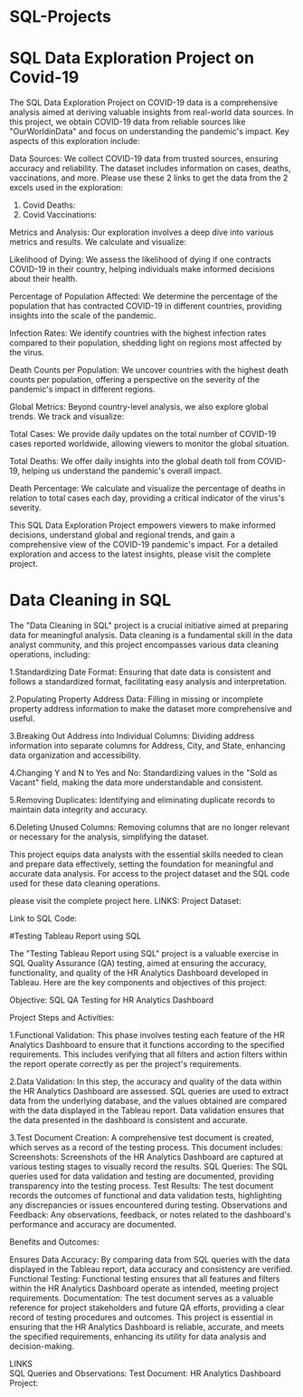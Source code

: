 # SQL-Projects

# SQL Data Exploration Project on Covid-19
The SQL Data Exploration Project on COVID-19 data is a comprehensive analysis aimed at deriving valuable insights from real-world data sources. In this project, we obtain COVID-19 data from reliable sources like "OurWorldinData" and focus on understanding the pandemic's impact. Key aspects of this exploration include:

Data Sources: We collect COVID-19 data from trusted sources, ensuring accuracy and reliability. The dataset includes information on cases, deaths, vaccinations, and more.
Please use these 2 links to get the data from the 2 excels used in the exploration:
1. Covid Deaths: 
2. Covid Vaccinations: 

Metrics and Analysis: Our exploration involves a deep dive into various metrics and results. We calculate and visualize:

Likelihood of Dying: We assess the likelihood of dying if one contracts COVID-19 in their country, helping individuals make informed decisions about their health.

Percentage of Population Affected: We determine the percentage of the population that has contracted COVID-19 in different countries, providing insights into the scale of the pandemic.

Infection Rates: We identify countries with the highest infection rates compared to their population, shedding light on regions most affected by the virus.

Death Counts per Population: We uncover countries with the highest death counts per population, offering a perspective on the severity of the pandemic's impact in different regions.

Global Metrics: Beyond country-level analysis, we also explore global trends. We track and visualize:

Total Cases: We provide daily updates on the total number of COVID-19 cases reported worldwide, allowing viewers to monitor the global situation.

Total Deaths: We offer daily insights into the global death toll from COVID-19, helping us understand the pandemic's overall impact.

Death Percentage: We calculate and visualize the percentage of deaths in relation to total cases each day, providing a critical indicator of the virus's severity.

This SQL Data Exploration Project empowers viewers to make informed decisions, understand global and regional trends, and gain a comprehensive view of the COVID-19 pandemic's impact. For a detailed exploration and access to the latest insights, please visit the complete project.


# Data Cleaning in SQL

The "Data Cleaning in SQL" project is a crucial initiative aimed at preparing data for meaningful analysis. Data cleaning is a fundamental skill in the data analyst community, and this project encompasses various data cleaning operations, including:

1.Standardizing Date Format: Ensuring that date data is consistent and follows a standardized format, facilitating easy analysis and interpretation.

2.Populating Property Address Data: Filling in missing or incomplete property address information to make the dataset more comprehensive and useful.

3.Breaking Out Address into Individual Columns: Dividing address information into separate columns for Address, City, and State, enhancing data organization and accessibility.

4.Changing Y and N to Yes and No: Standardizing values in the "Sold as Vacant" field, making the data more understandable and consistent.

5.Removing Duplicates: Identifying and eliminating duplicate records to maintain data integrity and accuracy.

6.Deleting Unused Columns: Removing columns that are no longer relevant or necessary for the analysis, simplifying the dataset.

This project equips data analysts with the essential skills needed to clean and prepare data effectively, setting the foundation for meaningful and accurate data analysis. For access to the project dataset and the SQL code used for these data cleaning operations.

please visit the complete project here.
LINKS:
Project Dataset: 

Link to SQL Code: 

#Testing Tableau Report using SQL

The "Testing Tableau Report using SQL" project is a valuable exercise in SQL Quality Assurance (QA) testing, aimed at ensuring the accuracy, functionality, and quality of the HR Analytics Dashboard developed in Tableau. Here are the key components and objectives of this project:

Objective: SQL QA Testing for HR Analytics Dashboard

Project Steps and Activities:

1.Functional Validation: This phase involves testing each feature of the HR Analytics Dashboard to ensure that it functions according to the specified requirements. This includes verifying that all filters and action filters within the report operate correctly as per the project's requirements.

2.Data Validation: In this step, the accuracy and quality of the data within the HR Analytics Dashboard are assessed. SQL queries are used to extract data from the underlying database, and the values obtained are compared with the data displayed in the Tableau report. Data validation ensures that the data presented in the dashboard is consistent and accurate.

3.Test Document Creation: A comprehensive test document is created, which serves as a record of the testing process. This document includes:
Screenshots: Screenshots of the HR Analytics Dashboard are captured at various testing stages to visually record the results.
SQL Queries: The SQL queries used for data validation and testing are documented, providing transparency into the testing process.
Test Results: The test document records the outcomes of functional and data validation tests, highlighting any discrepancies or issues encountered during testing.
Observations and Feedback: Any observations, feedback, or notes related to the dashboard's performance and accuracy are documented.

Benefits and Outcomes:

Ensures Data Accuracy: By comparing data from SQL queries with the data displayed in the Tableau report, data accuracy and consistency are verified.
Functional Testing: Functional testing ensures that all features and filters within the HR Analytics Dashboard operate as intended, meeting project requirements.
Documentation: The test document serves as a valuable reference for project stakeholders and future QA efforts, providing a clear record of testing procedures and outcomes.
This project is essential in ensuring that the HR Analytics Dashboard is reliable, accurate, and meets the specified requirements, enhancing its utility for data analysis and decision-making.

LINKS  
SQL Queries and Observations: 
Test Document:
HR Analytics Dashboard Project:








